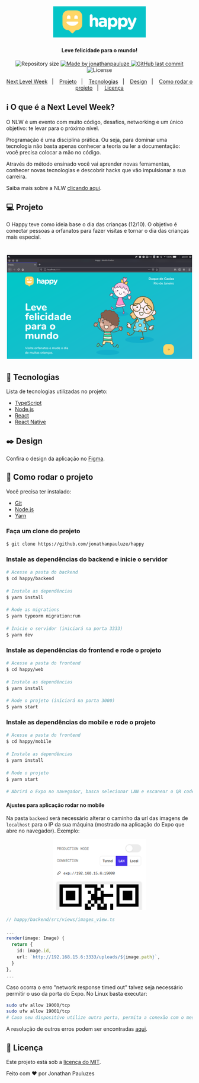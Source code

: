 <h1 align="center">
    <img alt="NextLevelWeek" title="#NextLevelWeek" src="./.github/happy-banner.png" width="250px" />
</h1>

<h4 align="center"> 
	Leve felicidade para o mundo!
</h4>

<p align="center">	
  <img alt="Repository size" src="https://img.shields.io/github/repo-size/jonathanpauluze/happy">
	
  <a href="https://www.linkedin.com/in/jonathanpauluze/">
    <img alt="Made by jonathanpauluze" src="https://img.shields.io/badge/made%20by-jonathanpauluze-%2304D361">
  </a>
  
  <a href="https://github.com/jonathanpauluze/happy/commits/main">
    <img alt="GitHub last commit" src="https://img.shields.io/github/last-commit/jonathanpauluze/happy">
  </a>

  <img alt="License" src="https://img.shields.io/badge/license-MIT-brightgreen">

</p>
<p align="center">
  <a href="#information_source-o-que-e-a-next-level-week">Next Level Week</a>&nbsp;&nbsp;&nbsp;|&nbsp;&nbsp;&nbsp;
  <a href="#computer-projeto">Projeto</a>&nbsp;&nbsp;&nbsp;|&nbsp;&nbsp;&nbsp;
  <a href="#rocket-tecnologias">Tecnologias</a>&nbsp;&nbsp;&nbsp;|&nbsp;&nbsp;&nbsp;
  <a href="#black_nib-design">Design</a>&nbsp;&nbsp;&nbsp;|&nbsp;&nbsp;&nbsp;
  <a href="#wrench-como-rodar-o-projeto">Como rodar o projeto</a>&nbsp;&nbsp;&nbsp;|&nbsp;&nbsp;&nbsp;
  <a href="#memo-licença">Licença</a>
</p>

## :information_source: O que é a Next Level Week?

O NLW é um evento com muito código, desafios, networking e um único objetivo: te levar para o próximo nível.

Programação é uma disciplina prática. Ou seja, para dominar uma tecnologia não basta apenas conhecer a teoria ou ler a documentação: você precisa colocar a mão no código.

Através do método ensinado você vai aprender novas ferramentas, conhecer novas tecnologias e descobrir hacks que vão impulsionar a sua carreira.

Saiba mais sobre a NLW [clicando aqui](https://nextlevelweek.com).


## :computer: Projeto

O Happy teve como ideia base o dia das crianças (12/10). O objetivo é conectar pessoas a orfanatos para fazer visitas e tornar o dia das crianças mais especial.

<h1 align="center">
    <img alt="Landing page Happy" title="Landing page Happy" src="./.github/home.png" width="500px" />
</h1>


## :rocket: Tecnologias

Lista de tecnologias utilizadas no projeto:

- [TypeScript](https://www.typescriptlang.org/)
- [Node.js](https://nodejs.org/)
- [React](https://reactjs.org)
- [React Native](https://facebook.github.io/react-native/)

## :black_nib: Design

Confira o design da aplicação no [Figma](https://www.figma.com/file/mDEbnoojksG4w8sOxmudh3/Happy-Web/duplicate).

## :wrench: Como rodar o projeto

Você precisa ter instalado:
- [Git](https://git-scm.com)
- [Node.js](https://nodejs.org/)
- [Yarn](https://yarnpkg.com/)

### Faça um clone do projeto

```bash
$ git clone https://github.com/jonathanpauluze/happy
```

### Instale as dependências do backend e inicie o servidor
```bash
# Acesse a pasta do backend
$ cd happy/backend

# Instale as dependências
$ yarn install

# Rode as migrations
$ yarn typeorm migration:run

# Inicie o servidor (iniciará na porta 3333)
$ yarn dev
```

### Instale as dependências do frontend e rode o projeto

```bash
# Acesse a pasta do frontend
$ cd happy/web

# Instale as dependências
$ yarn install

# Rode o projeto (iniciará na porta 3000)
$ yarn start
```

### Instale as dependências do mobile e rode o projeto

```bash
# Acesse a pasta do frontend
$ cd happy/mobile

# Instale as dependências
$ yarn install

# Rode o projeto
$ yarn start

# Abrirá o Expo no navegador, basca selecionar LAN e escanear o QR code com o app do Expo
```

#### Ajustes para aplicação rodar no mobile

Na pasta `backend` será necessário alterar o caminho da url das imagens de `localhost` para o IP da sua máquina (mostrado na aplicação do Expo que abre no navegador). Exemplo:

<p align="center">
    <img alt="NextLevelWeek" title="Seu IP" src="./.github/expo-ip.png" width="250px" />
</p>

```ts
// happy/backend/src/views/images_view.ts

...
render(image: Image) {
  return {
    id: image.id,
    url: `http://192.168.15.6:3333/uploads/${image.path}`,
  }
},
...
```

Caso ocorra o erro "network response timed out" talvez seja necessário permitir o uso da porta do Expo. No Linux basta executar:
```bash
sudo ufw allow 19000/tcp
sudo ufw allow 19001/tcp
# Caso seu dispositivo utilize outra porta, permita a conexão com o mesmo comando
```

A resolução de outros erros podem ser encontradas [aqui](https://github.com/Rocketseat/expo-common-issues).

## :memo: Licença

Este projeto está sob a [licença do MIT](https://github.com/jonathanpauluze/happy/blob/main/LICENSE).

Feito com ♥ por Jonathan Pauluzes
